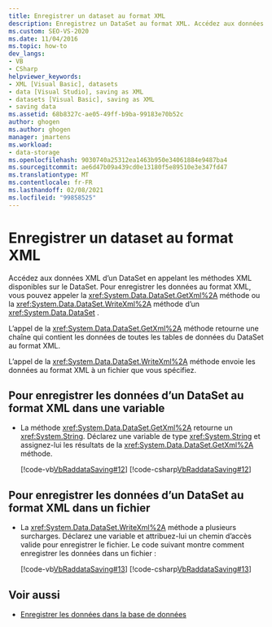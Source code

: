 ```yaml
---
title: Enregistrer un dataset au format XML
description: Enregistrez un DataSet au format XML. Accédez aux données XML d’un DataSet en appelant les méthodes XML disponibles sur le DataSet, telles que GetXml ou WriteXml.
ms.custom: SEO-VS-2020
ms.date: 11/04/2016
ms.topic: how-to
dev_langs:
- VB
- CSharp
helpviewer_keywords:
- XML [Visual Basic], datasets
- data [Visual Studio], saving as XML
- datasets [Visual Basic], saving as XML
- saving data
ms.assetid: 68b8327c-ae05-49ff-b9ba-99183e70b52c
author: ghogen
ms.author: ghogen
manager: jmartens
ms.workload:
- data-storage
ms.openlocfilehash: 9030740a25312ea1463b950e34061884e9487ba4
ms.sourcegitcommit: ae6d47b09a439cd0e13180f5e89510e3e347fd47
ms.translationtype: MT
ms.contentlocale: fr-FR
ms.lasthandoff: 02/08/2021
ms.locfileid: "99858525"
---
```

# <a name="save-a-dataset-as-xml"></a>Enregistrer un dataset au format XML

Accédez aux données XML d’un DataSet en appelant les méthodes XML disponibles sur le DataSet. Pour enregistrer les données au format XML, vous pouvez appeler la <xref:System.Data.DataSet.GetXml%2A> méthode ou la <xref:System.Data.DataSet.WriteXml%2A> méthode d’un <xref:System.Data.DataSet> .

L’appel de la <xref:System.Data.DataSet.GetXml%2A> méthode retourne une chaîne qui contient les données de toutes les tables de données du DataSet au format XML.

L’appel de la <xref:System.Data.DataSet.WriteXml%2A> méthode envoie les données au format XML à un fichier que vous spécifiez.

## <a name="to-save-the-data-in-a-dataset-as-xml-to-a-variable"></a>Pour enregistrer les données d’un DataSet au format XML dans une variable

- La méthode <xref:System.Data.DataSet.GetXml%2A> retourne un <xref:System.String>. Déclarez une variable de type <xref:System.String> et assignez-lui les résultats de la <xref:System.Data.DataSet.GetXml%2A> méthode.

     [!code-vb[VbRaddataSaving#12](../data-tools/codesnippet/VisualBasic/save-a-dataset-as-xml_1.vb)]
     [!code-csharp[VbRaddataSaving#12](../data-tools/codesnippet/CSharp/save-a-dataset-as-xml_1.cs)]

## <a name="to-save-the-data-in-a-dataset-as-xml-to-a-file"></a>Pour enregistrer les données d’un DataSet au format XML dans un fichier

- La <xref:System.Data.DataSet.WriteXml%2A> méthode a plusieurs surcharges. Déclarez une variable et attribuez-lui un chemin d’accès valide pour enregistrer le fichier. Le code suivant montre comment enregistrer les données dans un fichier :

     [!code-vb[VbRaddataSaving#13](../data-tools/codesnippet/VisualBasic/save-a-dataset-as-xml_2.vb)]
     [!code-csharp[VbRaddataSaving#13](../data-tools/codesnippet/CSharp/save-a-dataset-as-xml_2.cs)]

## <a name="see-also"></a>Voir aussi

- [Enregistrer les données dans la base de données](../data-tools/save-data-back-to-the-database.md)
